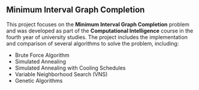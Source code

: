 ## Minimum Interval Graph Completion

This project focuses on the **Minimum Interval Graph Completion** problem and was developed as part of the **Computational Intelligence** course in the fourth year of university studies. The project includes the implementation and comparison of several algorithms to solve the problem, including:

- Brute Force Algorithm
- Simulated Annealing
- Simulated Annealing with Cooling Schedules
- Variable Neighborhood Search (VNS)
- Genetic Algorithms
